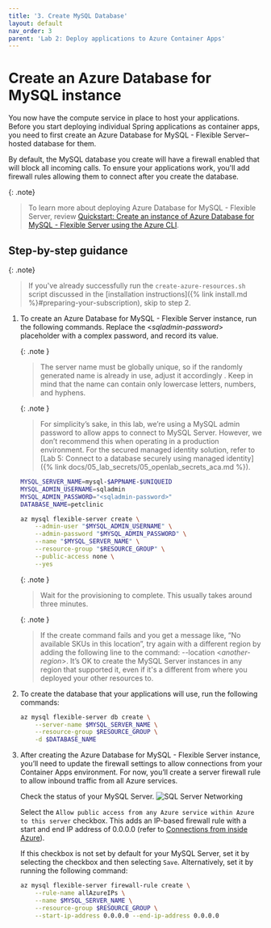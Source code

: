 ```yaml
---
title: '3. Create MySQL Database'
layout: default
nav_order: 3
parent: 'Lab 2: Deploy applications to Azure Container Apps'
---
```


# Create an Azure Database for MySQL instance

You now have the compute service in place to host your applications. Before you start deploying individual Spring applications as container apps, you need to first create an Azure Database for MySQL - Flexible Server–hosted database for them.

By default, the MySQL database you create will have a firewall enabled that will block all incoming calls. To ensure your applications work, you'll add firewall rules allowing them to connect after you create the database.

{: .note}
> To learn more about deploying Azure Database for MySQL - Flexible Server, review [Quickstart: Create an instance of Azure Database for MySQL - Flexible Server using the Azure CLI](https://learn.microsoft.com/azure/mysql/flexible-server/quickstart-create-server-cli).

## Step-by-step guidance

{: .note}
> If you've already successfully run the `create-azure-resources.sh` script discussed in the [installation instructions]({% link install.md %}#preparing-your-subscription), skip to step 2.

1.  To create an Azure Database for MySQL - Flexible Server instance, run the following commands. Replace the \<*sqladmin-password*\> placeholder with a complex password, and record its value.

    {: .note }
    > The server name must be globally unique, so if the randomly generated name is already in use, adjust it accordingly . Keep in mind that the name can contain only lowercase letters, numbers, and hyphens.

    {: .note }
    > For simplicity’s sake, in this lab, we’re using a MySQL admin password to allow apps to connect to MySQL Server. However, we don’t recommend this when operating in a production environment. For the secured managed identity solution, refer to [Lab 5: Connect to a database securely using managed identity]({% link docs/05_lab_secrets/05_openlab_secrets_aca.md %}).

    ```bash
    MYSQL_SERVER_NAME=mysql-$APPNAME-$UNIQUEID
    MYSQL_ADMIN_USERNAME=sqladmin
    MYSQL_ADMIN_PASSWORD="<sqladmin-password>"
    DATABASE_NAME=petclinic

    az mysql flexible-server create \
        --admin-user "$MYSQL_ADMIN_USERNAME" \
        --admin-password "$MYSQL_ADMIN_PASSWORD" \
        --name "$MYSQL_SERVER_NAME" \
        --resource-group "$RESOURCE_GROUP" \
        --public-access none \
        --yes
    ```

    {: .note }
    > Wait for the provisioning to complete. This usually takes around three minutes.

    {: .note }
    > If the create command fails and you get a message like, “No available SKUs in this location”, try again with a different region by adding the following line to the command: \--location \<*another-region*\>. It’s OK to create the MySQL Server instances in any region that supported it, even if it's a different from where you deployed your other resources to.

2.  To create the database that your applications will use, run the following commands:

    ```bash
    az mysql flexible-server db create \
        --server-name $MYSQL_SERVER_NAME \
        --resource-group $RESOURCE_GROUP \
        -d $DATABASE_NAME
    ```

3.  After creating the Azure Database for MySQL - Flexible Server instance, you’ll need to update the firewall settings to allow connections from your Container Apps environment. For now, you’ll create a server firewall rule to allow inbound traffic from all Azure services.

    Check the status of your MySQL Server. ![SQL Server Networking](../../images/sql-server-manage-firewall.png)

    Select the `Allow public access from any Azure service within Azure to this server` checkbox. This adds an IP-based firewall rule with a start and end IP address of 0.0.0.0 (refer to [Connections from inside Azure](https://learn.microsoft.com/azure/azure-sql/database/firewall-configure?view=azuresql#connections-from-inside-azure)).

    If this checkbox is not set by default for your MySQL Server, set it by selecting the checkbox and then selecting `Save`. Alternatively, set it by running the following command:

    ```bash
    az mysql flexible-server firewall-rule create \
        --rule-name allAzureIPs \
        --name $MYSQL_SERVER_NAME \
        --resource-group $RESOURCE_GROUP \
        --start-ip-address 0.0.0.0 --end-ip-address 0.0.0.0
    ```